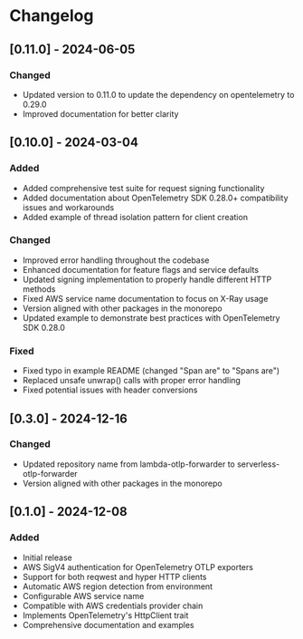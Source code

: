 # Changelog

## [0.11.0] - 2024-06-05

### Changed
- Updated version to 0.11.0 to update the dependency on opentelemetry to 0.29.0
- Improved documentation for better clarity

## [0.10.0] - 2024-03-04

### Added
- Added comprehensive test suite for request signing functionality
- Added documentation about OpenTelemetry SDK 0.28.0+ compatibility issues and workarounds
- Added example of thread isolation pattern for client creation

### Changed
- Improved error handling throughout the codebase
- Enhanced documentation for feature flags and service defaults
- Updated signing implementation to properly handle different HTTP methods
- Fixed AWS service name documentation to focus on X-Ray usage
- Version aligned with other packages in the monorepo
- Updated example to demonstrate best practices with OpenTelemetry SDK 0.28.0

### Fixed
- Fixed typo in example README (changed "Span are" to "Spans are")
- Replaced unsafe unwrap() calls with proper error handling
- Fixed potential issues with header conversions

## [0.3.0] - 2024-12-16

### Changed
- Updated repository name from lambda-otlp-forwarder to serverless-otlp-forwarder
- Version aligned with other packages in the monorepo

## [0.1.0] - 2024-12-08

### Added
- Initial release
- AWS SigV4 authentication for OpenTelemetry OTLP exporters
- Support for both reqwest and hyper HTTP clients
- Automatic AWS region detection from environment
- Configurable AWS service name
- Compatible with AWS credentials provider chain
- Implements OpenTelemetry's HttpClient trait
- Comprehensive documentation and examples 